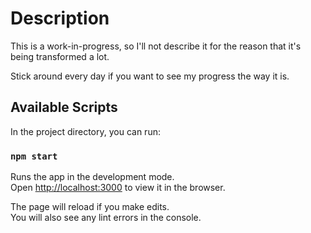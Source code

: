 # Description

This is a work-in-progress, so I'll not describe it for the reason that it's being transformed a lot.

Stick around every day if you want to see my progress the way it is.

## Available Scripts

In the project directory, you can run:

### `npm start`

Runs the app in the development mode.\
Open [http://localhost:3000](http://localhost:3000) to view it in the browser.

The page will reload if you make edits.\
You will also see any lint errors in the console.

